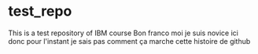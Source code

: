 # test_repo
This is a test repository of IBM course
Bon franco moi je suis novice ici donc pour l'instant je sais pas comment ça marche cette histoire de github
